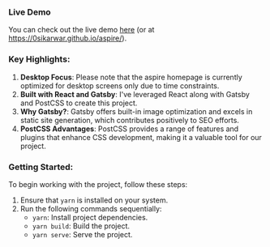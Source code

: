 ### Live Demo

You can check out the live demo [here](https://0sikarwar.github.io/aspire/) (or at https://0sikarwar.github.io/aspire/).

### Key Highlights:

1.  **Desktop Focus**: Please note that the aspire homepage is currently optimized for desktop screens only due to time constraints.
2.  **Built with React and Gatsby**: I've leveraged React along with Gatsby and PostCSS to create this project.
3.  **Why Gatsby?**: Gatsby offers built-in image optimization and excels in static site generation, which contributes positively to SEO efforts.
4.  **PostCSS Advantages**: PostCSS provides a range of features and plugins that enhance CSS development, making it a valuable tool for our project.

### Getting Started:

To begin working with the project, follow these steps:

1.  Ensure that `yarn` is installed on your system.
2.  Run the following commands sequentially:
    - `yarn`: Install project dependencies.
    - `yarn build`: Build the project.
    - `yarn serve`: Serve the project.
